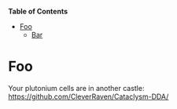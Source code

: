 <!-- START doctoc generated TOC please keep comment here to allow auto update -->
<!-- DON'T EDIT THIS SECTION, INSTEAD RE-RUN doctoc TO UPDATE -->
**Table of Contents**

- [Foo](#foo)
  - [Bar](#bar)

<!-- END doctoc generated TOC please keep comment here to allow auto update -->

# Foo

Your plutonium cells are in another castle: https://github.com/CleverRaven/Cataclysm-DDA/

